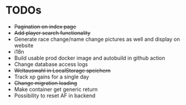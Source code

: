 # TODOs

- ~~Pagination on index page~~
- ~~Add player search functionality~~
- Generate race change/name change pictures as well and display on website
- i18n
- Build usable prod docker image and autobuild in github action
- Change database access logs
- ~~Weltauswahl in LocalStorage speichern~~
- Track xp gains for a single day
- ~~Change migration loading~~
- Make container get generic return
- Possibility to reset AF in backend
